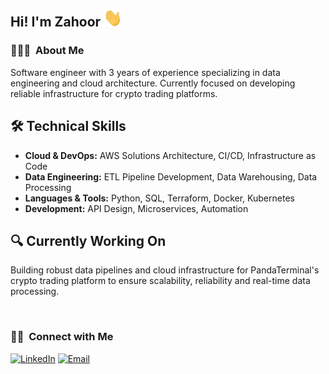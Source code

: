 <h2> Hi! I'm Zahoor <img src="https://github.com/ABSphreak/ABSphreak/blob/master/gifs/Hi.gif" width="30px"></h2>

<h3> 👨🏻‍💻 &nbsp;About Me </h3>
Software engineer with 3 years of experience specializing in data engineering and cloud architecture. Currently focused on developing reliable infrastructure for crypto trading platforms.

## 🛠️ Technical Skills

- **Cloud & DevOps:** AWS Solutions Architecture, CI/CD, Infrastructure as Code
- **Data Engineering:** ETL Pipeline Development, Data Warehousing, Data Processing
- **Languages & Tools:** Python, SQL, Terraform, Docker, Kubernetes
- **Development:** API Design, Microservices, Automation

## 🔍 Currently Working On

Building robust data pipelines and cloud infrastructure for PandaTerminal's crypto trading platform to ensure scalability, reliability and real-time data processing.

<br/>

<h3> 🤝🏻 &nbsp;Connect with Me </h3>

<p>
<!-- <a href="https://www.adityavsingh.com/"><img alt="Website" src="https://img.shields.io/badge/Website-www.adityavsingh.com-blue?style=flat-square&logo=google-chrome"></a> -->
<a href="https://www.linkedin.com/in/ansarizahoor/"><img alt="LinkedIn" src="https://img.shields.io/badge/LinkedIn-Zahoor%20Ansari-blue?style=flat-square&logo=linkedin"></a>
<!-- <a href="https://www.instagram.com/adityavs_/"><img alt="Instagram" src="https://img.shields.io/badge/Instagram-adityavs__-blue?style=flat-square&logo=instagram"></a> -->
<a href="mailto:ansarizahoor7@gmail.com"><img alt="Email" src="https://img.shields.io/badge/Email-ansarizahoor7@gmail.com-blue?style=flat-square&logo=gmail"></a>
</p>
